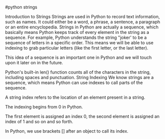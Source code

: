 #python strings

Introduction to Strings
Strings are used in Python to record text information, such as names. It could either be a word, a phrase, a sentence, a paragraph or an entire encyclopedia. Strings in Python are actually a sequence, which basically means Python keeps track of every element in the string as a sequence. For example, Python understands the string "joker' to be a sequence of letters in a specific order. This means we will be able to use indexing to grab particular letters (like the first letter, or the last letter).

This idea of a sequence is an important one in Python and we will touch upon it later on in the future.


Python's built-in len() function counts all of the characters in the string, including spaces and punctuation.
String Indexing
We know strings are a sequence, which means Python can use indexes to call parts of the sequence.

A string index refers to the location of an element present in a string.

The indexing begins from 0 in Python.

The first element is assigned an index 0, the second element is assigned an index of 1 and so on and so forth.

In Python, we use brackets [] after an object to call its index.
